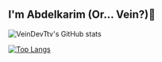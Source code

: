 ## I'm Abdelkarim (Or... Vein?)👋

![VeinDevTtv's GitHub stats](https://github-readme-stats.vercel.app/api?username=VeinDevTtv&show)

[![Top Langs](https://github-readme-stats.vercel.app/api/top-langs/?username=VeinDevTtv)](https://github.com/VeinDevTtv/github-readme-stats)

